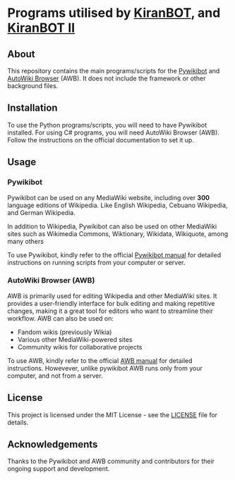 # Programs utilised by [KiranBOT](https://en.wikipedia.org/wiki/User:KiranBOT), and [KiranBOT II](https://en.wikipedia.org/wiki/User:KiranBOT_II)

## About
This repository contains the main programs/scripts for the [Pywikibot](https://www.mediawiki.org/wiki/Manual:Pywikibot) and [AutoWiki Browser](https://en.wikipedia.org/wiki/Wikipedia:AutoWikiBrowser) (AWB). It does not include the framework or other background files.

## Installation

To use the Python programs/scripts, you will need to have Pywikibot installed. For using C# programs, you will need AutoWiki Browser (AWB). Follow the instructions on the official documentation to set it up.

## Usage

### Pywikibot
Pywikibot can be used on any MediaWiki website, including over **300** language editions of Wikipedia. Like English Wikipedia, Cebuano Wikipedia, and German Wikipedia.

In addition to Wikipedia, Pywikibot can also be used on other MediaWiki sites such as Wikimedia Commons, Wiktionary, Wikidata, Wikiquote, among many others

To use Pywikibot, kindly refer to the official [Pywikibot manual](https://www.mediawiki.org/wiki/Manual:Pywikibot/Installation) for detailed instructions on running scripts from your computer or server.

### AutoWiki Browser (AWB)
AWB is primarily used for editing Wikipedia and other MediaWiki sites. It provides a user-friendly interface for bulk editing and making repetitive changes, making it a great tool for editors who want to streamline their workflow. AWB can also be used on:

- Fandom wikis (previously Wikia)
- Various other MediaWiki-powered sites
- Community wikis for collaborative projects

To use AWB, kindly refer to the official [AWB manual](https://en.wikipedia.org/wiki/Wikipedia:AutoWikiBrowser/User_manual) for detailed instructions. Howevever, unlike pywikibot AWB runs only from your computer, and not from a server.

## License

This project is licensed under the MIT License - see the [LICENSE](https://github.com/usernamekiran/KiranBOT/blob/main/LICENSE) file for details.

## Acknowledgements

Thanks to the Pywikibot and AWB community and contributors for their ongoing support and development.
